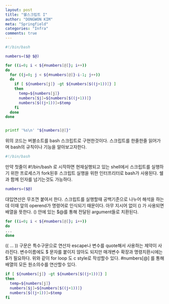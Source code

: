 ```yaml
---
layout: post
title: "쉘스크립트 I"
author: "DONGWON KIM"
meta: "Springfield"
categories: "Infra"
comments: true
---
```


```bash
#!/bin/bash

numbers=($@ $@)

for ((i=0; i < ${#numbers[@]}; i++))
do
  for ((j=0; j < ${#numbers[@]}-i-1; j++))
  do
    if [ ${numbers[j]} -gt ${numbers[$((j+1))]} ]
    then
      temp=${numbers[j]}
      numbers[$j]=${numbers[$((j+1))]}
      numbers[$((j+1))]=$temp
    fi
  done
done


printf '%s\n' "${numbers[@]}"
```
위의 코드는 버블소트를 bash 스크립트로 구현한것이다. 스크립트를 한줄한줄 읽어가며 bash의 규칙이나 기능을 알아보고자한다.

```bash
#!/bin/bash
```
만약 첫줄이 #!/bin/bash 로 시작하면 현재실행되고 있는 shell에서 스크립트를 실행하기 위한 프로세스가 fork된후 스크립트 실행을 위한 인터프리터로 bash가 사용된다. 쉘과 함께 인자를 넘기는것도 가능하다.

```bash
numbers=($@)
```

대입연산은 무조껀 붙여서 한다. 스크립트를 실행할때 공백기준으로 나누어 해석을 하는데 이때 앞의 operend가 명령어로 인식되기 때문이다. 아무 지시어 없이 () 가 사용되면 배열을 뜻한다. () 안에 있는 $@를 통해 전달된 argument들로 치환된다.

```bash
for ((i=0; i < ${#numbers[@]}; i++))
do
...
done
```

(( ... )) 구문은 특수구문으로 연산자 escape나 변수를 quote해서 사용하는 제약이 사라진다. 변수이름에도 $ 문자를 붙이지 않아도 되지만 매개변수 확장과 명령치환시에는 $가 필요하다. 위와 같이 for loop 도 c style로 작성할수 있다.
#numbers[@] 를 통해 배열의 모든 원소의수를 연산할수 있다. 

```bash
if [ ${numbers[j]} -gt ${numbers[$((j+1))]} ]
then
  temp=${numbers[j]}
  numbers[$j]=${numbers[$((j+1))]}
  numbers[$((j+1))]=$temp
fi
```
